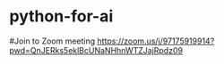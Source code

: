 # python-for-ai
#Join to Zoom meeting
https://zoom.us/j/97175919914?pwd=QnJERks5eklBcUNaNHhnWTZJajRpdz09
